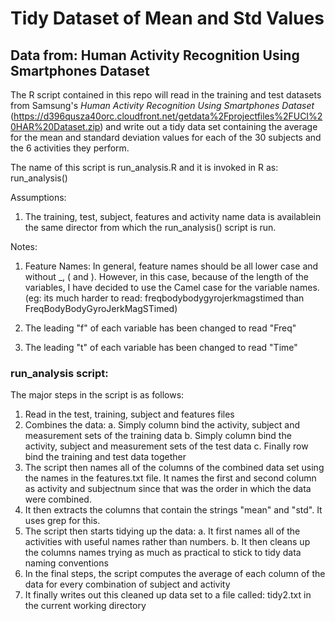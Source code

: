# Tidy Dataset of Mean and Std Values

## Data from: Human Activity Recognition Using Smartphones Dataset


The R script contained in this repo will read in the training and test datasets from Samsung's *Human Activity Recognition Using Smartphones Dataset* (https://d396qusza40orc.cloudfront.net/getdata%2Fprojectfiles%2FUCI%20HAR%20Dataset.zip) and write out a tidy data set containing the average for the mean and standard deviation values for each of the 30 subjects and the 6 activities they perform.

The name of this script is run_analysis.R and it is invoked in R as: run_analysis()

Assumptions:

1. The training, test, subject, features and activity name data is availablein the same director from which the run_analysis() script is run. 

Notes:

1. Feature Names: In general, feature names should be all lower case and without _, ( and ). However, in this case, because of the length of the variables, I have decided to use the Camel case for the variable names. (eg: its much harder to read: freqbodybodygyrojerkmagstimed than FreqBodyBodyGyroJerkMagSTimed)

2. The leading "f" of each variable has been changed to read "Freq"

3. The leading "t" of each variable has been changed to read "Time"

### run_analysis script:

The major steps in the script is as follows:
1. Read in the test, training, subject and features files
2. Combines the data:
    a. Simply column bind the activity, subject and measurement sets of the training data
    b. Simply column bind the activity, subject and measurement sets of the test data
    c. Finally row bind the training and test data together
3. The script then names all of the columns of the combined data set using the names in the features.txt file. It names the first and second column as activity and subjectnum since that was the order in which the data were combined.
4. It then extracts the columns that contain the strings "mean" and "std". It uses grep for this.
5. The script then starts tidying up the data:
    a. It first names all of the activities with useful names rather than numbers.
    b. It then cleans up the columns names trying as much as practical to stick to tidy data naming conventions
6. In the final steps, the script computes the average of each column of the data for every combination of subject and activity
7. It finally writes out this cleaned up data set to a file called: tidy2.txt in the current working directory


